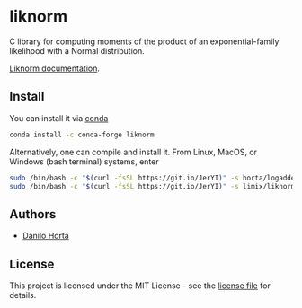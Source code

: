 # liknorm

C library for computing moments of the product of an
exponential-family likelihood with a Normal distribution.

[Liknorm documentation](https://liknorm.readthedocs.io/).

## Install

You can install it via [conda](https://conda.io)

```bash
conda install -c conda-forge liknorm
```

Alternatively, one can compile and install it.
From Linux, MacOS, or Windows (bash terminal) systems, enter

```bash
sudo /bin/bash -c "$(curl -fsSL https://git.io/JerYI)" -s horta/logaddexp
sudo /bin/bash -c "$(curl -fsSL https://git.io/JerYI)" -s limix/liknorm
```

## Authors

- [Danilo Horta](https://github.com/horta)

## License

This project is licensed under the MIT License - see the [license file](https://raw.githubusercontent.com/limix/liknorm/main/LICENSE.md) for details.
